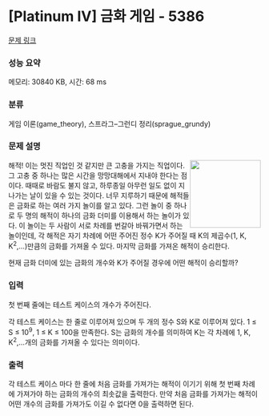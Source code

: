 # [Platinum IV] 금화 게임 - 5386 

[문제 링크](https://www.acmicpc.net/problem/5386) 

### 성능 요약

메모리: 30840 KB, 시간: 68 ms

### 분류

게임 이론(game_theory), 스프라그–그런디 정리(sprague_grundy)

### 문제 설명

<p><img alt="" src="https://www.acmicpc.net/upload/images2/doub.png" style="float:right; height:135px; width:141px">해적! 이는 멋진 직업인 것 같지만 큰 고충을 가지는 직업이다. 그 고충 중 하나는 많은 시간을 망망대해에서 지내야 한다는 점이다. 때때로 바람도 불지 않고, 하루종일 아무런 일도 없이 지나가는 날이 있을 수 있는 것이다. 너무 지루하기 때문에 해적들은 금화로 하는 여러 가지 놀이를 알고 있다. 그런 놀이 중 하나로 두 명의 해적이 하나의 금화 더미를 이용해서 하는 놀이가 있다. 이 놀이는 두 사람이 서로 차례를 번갈아 바꿔가면서 하는 놀이인데, 각 해적은 자기 차례에 어떤 주어진 정수 K가 주어질 때 K의 제곱수(1, K, K<sup>2</sup>,...)만큼의 금화를 가져올 수 있다. 마지막 금화를 가져온 해적이 승리한다.</p>

<p>현재 금화 더미에 있는 금화의 개수와 K가 주어질 경우에 어떤 해적이 승리할까?</p>

### 입력 

 <p>첫 번째 줄에는 테스트 케이스의 개수가 주어진다.</p>

<p>각 테스트 케이스는 한 줄로 이루어져 있으며 두 개의 정수 S와 K로 이루어져 있다. 1 ≤ S ≤ 10<sup>9</sup>, 1 ≤ K ≤ 100을 만족한다. S는 금화의 개수를 의미하여 K는 각 차례에 1, K, K<sup>2</sup>,...개의 금화를 가져올 수 있다는 의미이다.</p>

### 출력 

 <p>각 테스트 케이스 마다 한 줄에 처음 금화를 가져가는 해적이 이기기 위해 첫 번째 차례에 가져가야 하는 금화의 개수의 최솟값을 출력한다. 만약 처음 금화를 가져가는 해적이 어떤 개수의 금화를 가져가도 이길 수 없다면 0을 출력하면 된다.</p>

